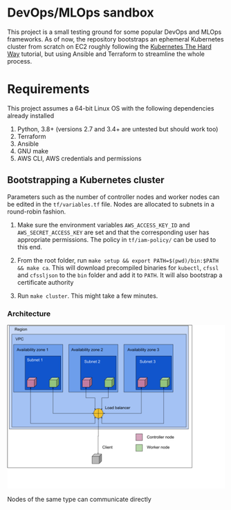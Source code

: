 # DevOps/MLOps sandbox

This project is a small testing ground for some popular DevOps and MLOps frameworks. As of now, the repository bootstraps an ephemeral Kubernetes cluster from scratch on EC2 roughly following the [Kubernetes The Hard Way](https://github.com/kelseyhightower/kubernetes-the-hard-way) tutorial, but using Ansible and Terraform to streamline the whole process.

# Requirements

This project assumes a 64-bit Linux OS with the following dependencies already installed

1. Python, 3.8+ (versions 2.7 and 3.4+ are untested but should work too)
2. Terraform
3. Ansible
4. GNU make
5. AWS CLI, AWS credentials and permissions

## Bootstrapping a Kubernetes cluster

Parameters such as the number of controller nodes and worker nodes can be edited in the `tf/variables.tf` file. Nodes are allocated to subnets in a round-robin fashion.

1. Make sure the environment variables `AWS_ACCESS_KEY_ID` and `AWS_SECRET_ACCESS_KEY` are set and that the corresponding user has appropriate permissions. The policy in `tf/iam-policy/` can be used to this end.

2. From the root folder, run `make setup && export PATH=$(pwd)/bin:$PATH && make ca`. This will download precompiled binaries for `kubectl`, `cfssl` and `cfssljson` to the `bin` folder and add it to `PATH`. It will also bootstrap a certificate authority

3. Run `make cluster`. This might take a few minutes.

### Architecture

<img src="./readme-imgs/cluster-architecture.svg">

Nodes of the same type can communicate directly